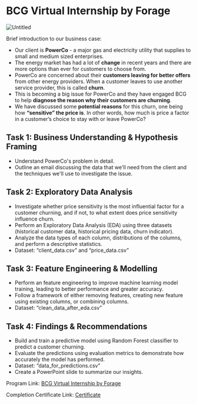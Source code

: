 # BCG Virtual Internship by Forage
![Untitled](https://github.com/user-attachments/assets/ecc75737-6744-4146-878e-10e1fdd1e4ee)

Brief introduction to our business case:
- Our client is **PowerCo** - a major gas and electricity utility that supplies to small and medium sized enterprises.
- The energy market has had a lot of **change** in recent years and there are more options than ever for customers to choose from.
- PowerCo are concerned about their **customers leaving for better offers** from other energy providers. When a customer leaves to use another service provider, this is called **churn**.
- This is becoming a big issue for PowerCo and they have engaged BCG to help **diagnose the reason why their customers are churning**.
- We have discussed some **potential reasons** for this churn, one being how **“sensitive” the price is**. In other words, how much is price a factor in a customer’s choice to stay with or leave PowerCo?

## Task 1: Business Understanding & Hypothesis Framing
- Understand PowerCo's problem in detail.
- Outline an email discussing the data that we'll need from the client and the techniques we'll use to investigate the issue.

## Task 2: Exploratory Data Analysis
- Investigate whether price sensitivity is the most influential factor for a customer churning, and if not, to what extent does price sensitivity influence churn.
- Perform an Exploratory Data Analysis (EDA) using three datasets (historical customer data, historical pricing data, churn indicator).
- Analyze the data types of each column, distributions of the columns, and perform a descriptive statistics.
- Dataset: “client_data.csv” and “price_data.csv”

## Task 3: Feature Engineering & Modelling
- Perform an feature engineering to improve machine learning model training, leading to better performance and greater accuracy.
- Follow a framework of either removing features, creating new feature using existing columns, or combining columns.
- Dataset: “clean_data_after_eda.csv”

## Task 4: Findings & Recommendations
- Build and train a predictive model using Random Forest classifier to predict a customer churning.
- Evaluate the predictions using evaluation metrics to demonstrate how accurately the model has performed.
- Dataset: “data_for_predictions.csv”
- Create a PowerPoint slide to summarize our insights.

Program Link: [BCG Virtual Internship by Forage](https://www.theforage.com/simulations/bcg/data-science-ccdz)

Completion Certificate Link: [Certificate](https://forage-uploads-prod.s3.amazonaws.com/completion-certificates/BCG%20/Tcz8gTtprzAS4xSoK_BCG_EGvLTebvyQTmQtdRq_1720369420537_completion_certificate.pdf)
